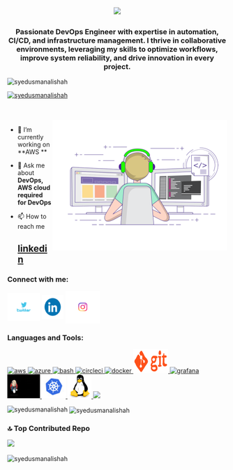 
<h1 align="center">
    <img src="https://readme-typing-svg.herokuapp.com/?font=Righteous&size=35&center=true&vCenter=true&width=700&height=70&duration=4000&lines=Hi+There!+👋;+I'm+Syed+Usman!;+A+DevOps+and+Engineer!" />
</h1>

<h3 align="center">Passionate DevOps Engineer with expertise in automation, CI/CD, and infrastructure management. I thrive in collaborative environments, leveraging my skills to optimize workflows, improve system reliability, and drive innovation in every project.</h3>

<p align="left"> <img src="https://komarev.com/ghpvc/?username=syedusmanalishah&label=Profile%20views&color=0e75b6&style=flat" alt="syedusmanalishah" /> </p>

<p align="left"> <a href="https://github.com/ryo-ma/github-profile-trophy"><img src="https://github-profile-trophy.vercel.app/?username=syedusmanalishah" alt="syedusmanalishah" /></a> </p>


 
<br>
<br>

<img align="right" alt="Coding" width="400" src="https://raw.githubusercontent.com/devSouvik/devSouvik/master/gif3.gif">


- 🔭 I’m currently working on **AWS **

- 💬 Ask me about **DevOps, AWS cloud required for DevOps**

- 📫 How to reach me <a href="https://www.linkedin.com/in//syedusmanalishah" target="blank"><p><h2>linkedin</h2></p></a>

<h3 align="left">Connect with me:</h3>
<p align="left">
<a href="https://twitter.com/syedusmanalishah" target="blank"><img align="center" src="https://github.com/syedusmanalishah/syedusmanalishah/blob/main/twitter.gif" alt="syedusman1921" height="65" width="75" /></a>
<a href="https://linkedin.com/in/https://www.linkedin.com/in/syedusmanalish/" target="blank"><img align="center" src="https://github.com/syedusmanalishah/syedusmanalishah/blob/main/372102050_LINKEDIN_ICON_TRANSPARENT_1080.gif" alt="https://www.linkedin.com/in/syedusmanalishah/" height="55" width="50" /></a>
<a href="https://instagram.com/syedusmanalishah" target="blank"><img align="center" src="https://github.com/syedusmanalishah/syedusmanalishah/blob/main/insta.gif" alt="iits_madhup" height="75" width="80" /></a>
</p>

<h3 align="left">Languages and Tools:</h3>
<p align="left"> <a href="https://aws.amazon.com" target="_blank" rel="noreferrer"> <img src="https://github.com/syedusmanalishah/syedusmanalishah/blob/main/aws.gif" alt="aws" width="60" height="55"/> </a> <a href="https://azure.microsoft.com/en-in/" target="_blank" rel="noreferrer"> <img src="https://www.vectorlogo.zone/logos/microsoft_azure/microsoft_azure-icon.svg" alt="azure" width="60" height="55"/> </a> <a href="https://www.gnu.org/software/bash/" target="_blank" rel="noreferrer"> <img src="https://www.vectorlogo.zone/logos/gnu_bash/gnu_bash-icon.svg" alt="bash" width="55" height="55"/> </a> <a href="https://circleci.com" target="_blank" rel="noreferrer"> <img src="https://www.vectorlogo.zone/logos/circleci/circleci-icon.svg" alt="circleci" width="45" height="55"/> </a> <a href="https://www.docker.com/" target="_blank" rel="noreferrer"> <img src="https://github.com/DevMadhup/syedusmanalishah/blob/main/whale-docker.gif" alt="docker" width="55" height="55"/> </a> <a href="https://git-scm.com/" target="_blank" rel="noreferrer"> <img src="https://github.com/syedusmanalishah/syedusmanalishah/blob/main/git.gif" alt="git" width="80" height="55"/> </a> <a href="https://grafana.com" target="_blank" rel="noreferrer"> <img src="https://www.vectorlogo.zone/logos/grafana/grafana-icon.svg" alt="grafana" width="55" height="65"/> </a> <a href="https://www.jenkins.io" target="_blank" rel="noreferrer"> <img src="https://github.com/syedusmanalishah/syedusmanalishah/blob/main/jenkins.gif" alt="jenkins" width="75" height="55"/> </a> <a href="https://kubernetes.io" target="_blank" rel="noreferrer"> <img src="https://github.com/syedusmanalishah/syedusmanalishah/blob/main/kuber.gif" alt="kubernetes" width="55" height="55"/> </a> <a href="https://www.linux.org/" target="_blank" rel="noreferrer"> <img src="https://raw.githubusercontent.com/devicons/devicon/master/icons/linux/linux-original.svg" alt="linux" width="55" height="55"/> </a>
<a href="https://prometheus.io/" target="_blank" >
    <img src="https://raw.githubusercontent.com/itsksaurabh/itsksaurabh/master/assets/prometheus.gif" height="55" />
  </a></p>

<p><img align="left" src="https://github-readme-stats.vercel.app/api/top-langs?username=syedusmanalishah&show_icons=true&locale=en&layout=compact" alt="syedusmanalishah" /></p>

<p>&nbsp;<img align="center" src="https://github-readme-stats.vercel.app/api?username=syedusmanalishah&show_icons=true&locale=en" alt="syedusmanalishah" /></p>


### 🔝 Top Contributed Repo
![](https://github-contributor-stats.vercel.app/api?username=syedusmanalishah&limit=5&theme=flat&combine_all_yearly_contributions=true)

<p><img align="center" src="https://github-readme-streak-stats.herokuapp.com/?user=syedusmanalishah&" alt="syedusmanalishah" /></p>
